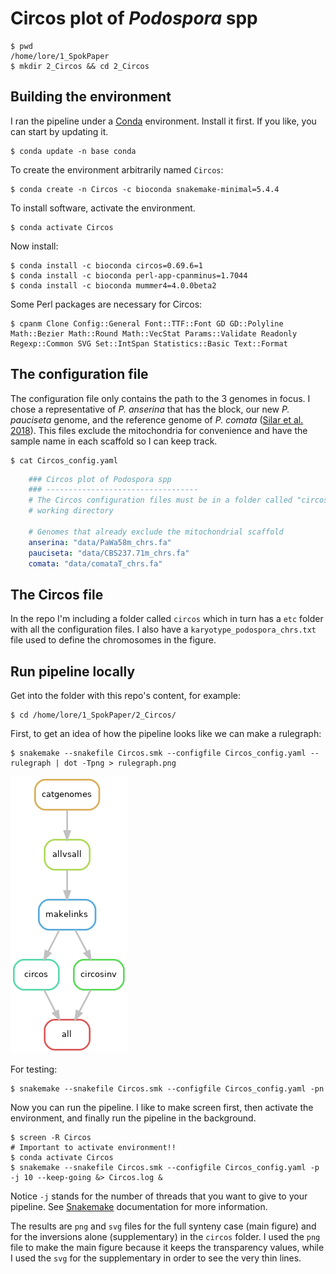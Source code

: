 # Circos plot of *Podospora* spp

	$ pwd
    /home/lore/1_SpokPaper
    $ mkdir 2_Circos && cd 2_Circos

## Building the environment

I ran the pipeline under a [Conda](https://docs.anaconda.com/) environment. Install it first. If you like, you can start by updating it.

    $ conda update -n base conda

To create the environment arbitrarily named `Circos`:

    $ conda create -n Circos -c bioconda snakemake-minimal=5.4.4 

To install software, activate the environment.

    $ conda activate Circos

Now install:

    $ conda install -c bioconda circos=0.69.6=1
    $ conda install -c bioconda perl-app-cpanminus=1.7044
    $ conda install -c bioconda mummer4=4.0.0beta2    

Some Perl packages are necessary for Circos:

    $ cpanm Clone Config::General Font::TTF::Font GD GD::Polyline Math::Bezier Math::Round Math::VecStat Params::Validate Readonly Regexp::Common SVG Set::IntSpan Statistics::Basic Text::Format

## The configuration file

The configuration file only contains the path to the 3 genomes in focus. I chose a representative of *P. anserina* that has the block, our new *P. pauciseta* genome, and the reference genome of *P. comata* ([Silar et al. 2018](https://link.springer.com/article/10.1007/s00438-018-1497-3)). This files exclude the mitochondria for convenience and have the sample name in each scaffold so I can keep track.
        
    $ cat Circos_config.yaml
```yaml
    ### Circos plot of Podospora spp
    ### ----------------------------------
    # The Circos configuration files must be in a folder called "circos" in the
    # working directory

    # Genomes that already exclude the mitochondrial scaffold
    anserina: "data/PaWa58m_chrs.fa"
    pauciseta: "data/CBS237.71m_chrs.fa"
    comata: "data/comataT_chrs.fa"
```

## The Circos file

In the repo I'm including a folder called `circos` which in turn has a `etc` folder with all the configuration files. I also have a `karyotype_podospora_chrs.txt` file used to define the chromosomes in the figure.

## Run pipeline locally

Get into the folder with this repo's content, for example:

    $ cd /home/lore/1_SpokPaper/2_Circos/

First, to get an idea of how the pipeline looks like we can make a rulegraph:

    $ snakemake --snakefile Circos.smk --configfile Circos_config.yaml --rulegraph | dot -Tpng > rulegraph.png

![rulegraph](rulegraph.png "rulegraph of Circos.smk")

For testing:

    $ snakemake --snakefile Circos.smk --configfile Circos_config.yaml -pn

Now you can run the pipeline. I like to make screen first, then activate the environment, and finally run the pipeline in the background.

    $ screen -R Circos
    # Important to activate environment!!
    $ conda activate Circos
    $ snakemake --snakefile Circos.smk --configfile Circos_config.yaml -p -j 10 --keep-going &> Circos.log &

Notice `-j` stands for the number of threads that you want to give to your pipeline. See [Snakemake](https://snakemake.readthedocs.io/en/stable/) documentation for more information.

The results are `png` and `svg` files for the full synteny case (main figure) and for the inversions alone (supplementary) in the `circos` folder. I used the `png` file to make the main figure because it keeps the transparency values, while I used the `svg` for the supplementary in order to see the very thin lines.
